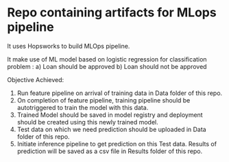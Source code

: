 # Repo containing artifacts for MLops pipeline
It uses Hopsworks to build MLOps pipeline.

It make use of ML model based on logistic regression for classification problem :
a) Loan should be approved
b) Loan should not be approved

Objective Achieved:
1) Run feature pipeline on arrival of training data in Data folder of this repo.
2) On completion of feature pipeline, training pipeline should be autotriggered to train the model with this data.
3) Trained Model should be saved in model registry and deployment should be created using this newly trained model.
4) Test data on which we need prediction should be uploaded in Data folder of this repo.
5) Initiate inference pipeline to get prediction on this Test data. Results of prediction will be saved as a csv file in Results folder of this repo.
